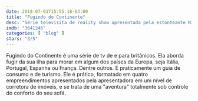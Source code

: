 ```yaml
---
date: 2018-07-01T15:55:18-03:00
title: "Fugindo do Continente"
desc: "Série televisita de reality show apresentada pela estonteante Nicki Chapman."
imdb: "3641246"
categories: [ "blog" ]
stars: "3/5"
---
```

Fugindo do Continente é uma série de tv de e para britânicos. Ela aborda fugir da sua ilha para morar em algum dos países da Europa, seja Itália, Portugal, Espanha ou França. Dentre outros. É praticamente um guia de consumo e de turismo. Ele é prático, formatado em quatro empreendimentos apresentados pela apresentadora em um nível de corretora de imóveis, e se trata de uma "aventura" totalmente sob controle do conforto do seu sofá.
